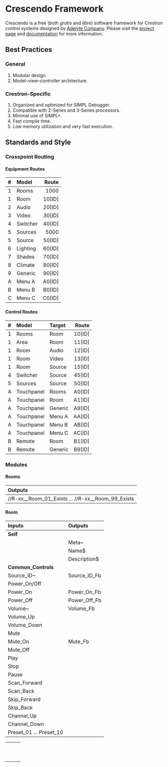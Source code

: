 # Crescendo Framework

Crescendo is a free (both _gratis_ and _libre_) software framework for Crestron control systems designed by [Adelyte Company](https://www.adelyte.com/). Please visit the [project page](https://www.adelyte.com/crestron/crescendo) and [documentation](https://www.adelyte.com/crestron/crescendo/docs) for more information.

## Best Practices
### General

  1. Modular design.
  2. Model–view–controller architecture.

### Crestron-Specific

  1. Organized and optimized for SIMPL Debugger.
  2. Compatible with 2-Series and 3-Series processors.
  3. Minimal use of SIMPL+.
  4. Fast compile time.
  5. Low memory utilization and very fast execution.

## Standards and Style
### Crosspoint Routing
#### Equipment Routes

| # | Model    | Route    |
|:--|:---------|---------:|
| 1 | Rooms    | 1000     |
| 1 | Room     | 10[ID]   |
| 2 | Audio    | 20[ID]   |
| 3 | Video    | 30[ID]   |
| 4 | Switcher | 40[ID]   |
| 5 | Sources  | 5000     |
| 5 | Source   | 50[ID]   |
| 6 | Lighting | 60[ID]   |
| 7 | Shades   | 70[ID]   |
| 8 | Climate  | 80[ID]   |
| 9 | Generic  | 90[ID]   |
| A | Menu A   | A0[ID]   |
| B | Menu B   | B0[ID]   |
| C | Menu C   | C0[ID]   |

#### Control Routes

| # | Model      | Target   | Route    |
|:--|:-----------|:---------|---------:|
| 1 | Rooms      | Room     | 10[ID]   |
| 1 | Area       | Room     | 11[ID]   |
| 1 | Room       | Audio    | 12[ID]   |
| 1 | Room       | Video    | 13[ID]   |
| 1 | Room       | Source   | 15[ID]   |
| 4 | Switcher   | Source   | 45[ID]   |
| 5 | Sources    | Source   | 50[ID]   |
| A | Touchpanel | Rooms    | A0[ID]   |
| A | Touchpanel | Room     | A1[ID]   |
| A | Touchpanel | Generic  | A9[ID]   |
| A | Touchpanel | Menu A   | AA[ID]   |
| A | Touchpanel | Menu B   | AB[ID]   |
| A | Touchpanel | Menu C   | AC[ID]   |
| B | Remote     | Room     | B1[ID]   |
| B | Remote     | Generic  | B9[ID]   |

### Modules
#### Rooms

| Outputs                                           |
|:--------------------------------------------------|
| //R-xx__Room_01_Exists ... //R-xx__Room_99_Exists |

#### Room

| Inputs                  |  Outputs      |
|:------------------------|:--------------|
| **Self**                                |
|                         | Meta~         |
|                         | Name$         |
|                         | Description$  |
| **Common_Controls**                     |
| Source_ID~              | Source_ID_Fb  |
| Power_On/Off            |               |
| Power_On                | Power_On_Fb   |
| Power_Off               | Power_Off_Fb  |
| Volume~                 | Volume_Fb     |
| Volume_Up               |               |
| Volume_Down             |               |
| Mute                    |               |
| Mute_On                 | Mute_Fb       |
| Mute_Off                |               |
| Play                    |               |
| Stop                    |               |
| Pause                   |               |
| Scan_Forward            |               |
| Scan_Back               |               |
| Skip_Forward            |               |
| Skip_Back               |               |
| Channel_Up              |               |
| Channel_Down            |               |
| Preset_01 ... Preset_10 |               | 



|       |       |       |
|:------|:------|:------|
|       |       |       |
|       |       |       |
|       |       |       |
|       |       |       |
|       |       |       |
|       |       |       |
|       |       |       |
|       |       |       |
|       |       |       |
|       |       |       |
